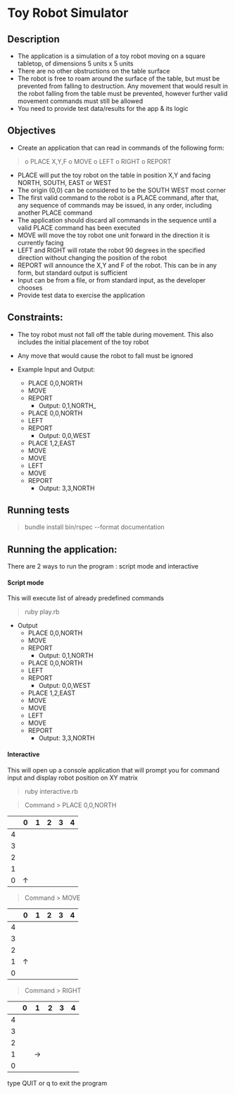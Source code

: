 # Toy Robot Simulator

## Description
- The application is a simulation of a toy robot moving on a square tabletop, of dimensions 5 units
x 5 units
- There are no other obstructions on the table surface
- The robot is free to roam around the surface of the table, but must be prevented from falling to
destruction. Any movement that would result in the robot falling from the table must be
prevented, however further valid movement commands must still be allowed
- You need to provide test data/results for the app & its logic

## Objectives
- Create an application that can read in commands of the following form:
> o PLACE X,Y,F
  o MOVE
  o LEFT
  o RIGHT
  o REPORT
- PLACE will put the toy robot on the table in position X,Y and facing NORTH, SOUTH, EAST or
WEST
- The origin (0,0) can be considered to be the SOUTH WEST most corner
- The first valid command to the robot is a PLACE command, after that, any sequence of
commands may be issued, in any order, including another PLACE command
- The application should discard all commands in the sequence until a valid PLACE command has
been executed
- MOVE will move the toy robot one unit forward in the direction it is currently facing
- LEFT and RIGHT will rotate the robot 90 degrees in the specified direction without changing the
position of the robot
- REPORT will announce the X,Y and F of the robot. This can be in any form, but standard output is
sufficient
- Input can be from a file, or from standard input, as the developer chooses
- Provide test data to exercise the application

## Constraints:
- The toy robot must not fall off the table during movement. This also includes the initial
placement of the toy robot
- Any move that would cause the robot to fall must be ignored
- Example Input and Output:
 
  - PLACE 0,0,NORTH
  - MOVE
  - REPORT
    - Output: 0,1,NORTH_
  - PLACE 0,0,NORTH
  - LEFT
  - REPORT
    - Output: 0,0,WEST
  - PLACE 1,2,EAST
  - MOVE
  - MOVE
  - LEFT
  - MOVE
  - REPORT
    - Output: 3,3,NORTH

## Running tests
> bundle install
bin/rspec --format documentation


## Running the application:

There are 2 ways to run the program : script mode and interactive
#### Script mode
This will execute list of already predefined commands
> ruby play.rb

- Output
  - PLACE 0,0,NORTH
  - MOVE
  - REPORT
    - Output: 0,1,NORTH
  - PLACE 0,0,NORTH
  - LEFT
  - REPORT
    - Output: 0,0,WEST
  - PLACE 1,2,EAST
  - MOVE
  - MOVE
  - LEFT
  - MOVE
  - REPORT
    - Output: 3,3,NORTH

#### Interactive
This will open up a console application that will prompt you for command input and display robot position on XY matrix
> ruby interactive.rb

> Command >  PLACE 0,0,NORTH

|   | 0 | 1 | 2 | 3 | 4 |
|---|---|---|---|---|---|
| 4 |   |   |   |   |   |
| 3 |   |   |   |   |   |
| 2 |   |   |   |   |   |
| 1 |   |   |   |   |   |
| 0 | ↑ |   |   |   |   |

> Command >  MOVE

|   | 0 | 1 | 2 | 3 | 4 |
|---|---|---|---|---|---|
| 4 |   |   |   |   |   |
| 3 |   |   |   |   |   |
| 2 |   |   |   |   |   |
| 1 | ↑ |   |   |   |   |
| 0 |   |   |   |   |   |

> Command >  RIGHT

|   | 0 | 1 | 2 | 3 | 4 |
|---|---|---|---|---|---|
| 4 |   |   |   |   |   |
| 3 |   |   |   |   |   |
| 2 |   |   |   |   |   |
| 1 |   | → |   |   |   |
| 0 |   |   |   |   |   |

type QUIT or q to exit the program